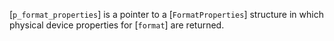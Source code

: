 [`p_format_properties`] is a pointer to a [`FormatProperties`]
structure in which physical device properties for [`format`] are
returned.